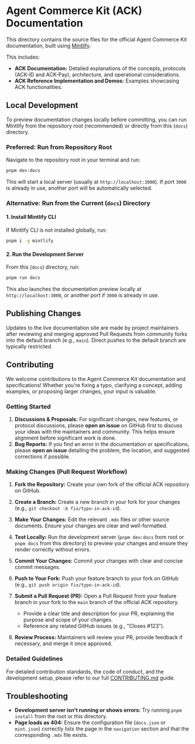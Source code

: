 # Agent Commerce Kit (ACK) Documentation

This directory contains the source files for the official Agent Commerce Kit documentation, built using [Mintlify](https://mintlify.com/).

This includes:

- **ACK Documentation:** Detailed explanations of the concepts, protocols (ACK-ID and ACK-Pay), architecture, and operational considerations.
- **ACK Reference Implementation and Demos:** Examples showcasing ACK functionalities.

## Local Development

To preview documentation changes locally before committing, you can run Mintlify from the repository root (recommended) or directly from this (`docs`) directory.

### Preferred: Run from Repository Root

Navigate to the repository root in your terminal and run:

```sh
pnpm dev:docs
```

This will start a local server (usually at `http://localhost:3000`). If port `3000` is already in use, another port will be automatically selected.

### Alternative: Run from the Current (`docs`) Directory

#### 1. Install Mintlify CLI

If Mintlify CLI is not installed globally, run:

```sh
pnpm i -g mintlify
```

#### 2. Run the Development Server

From this (`docs`) directory, run:

```sh
pnpm run docs
```

This also launches the documentation preview locally at `http://localhost:3000`, or another port if `3000` is already in use.

## Publishing Changes

Updates to the live documentation site are made by project maintainers after reviewing and merging approved Pull Requests from community forks into the default branch (e.g., `main`). Direct pushes to the default branch are typically restricted.

## Contributing

We welcome contributions to the Agent Commerce Kit documentation and specifications! Whether you're fixing a typo, clarifying a concept, adding examples, or proposing larger changes, your input is valuable.

### Getting Started

1. **Discussions & Proposals:** For significant changes, new features, or protocol discussions, please **open an issue** on GitHub first to discuss your ideas with the maintainers and community. This helps ensure alignment before significant work is done.
2. **Bug Reports:** If you find an error in the documentation or specifications, please **open an issue** detailing the problem, the location, and suggested corrections if possible.

### Making Changes (Pull Request Workflow)

1. **Fork the Repository:** Create your own fork of the official ACK repository on GitHub.
2. **Create a Branch:** Create a new branch in your fork for your changes (e.g., `git checkout -b fix/typo-in-ack-id`).
3. **Make Your Changes:** Edit the relevant `.mdx` files or other source documents. Ensure your changes are clear and well-formatted.
4. **Test Locally:** Run the development server (`pnpm dev:docs` from root or `pnpm docs` from this directory) to preview your changes and ensure they render correctly without errors.
5. **Commit Your Changes:** Commit your changes with clear and concise commit messages.
6. **Push to Your Fork:** Push your feature branch to your fork on GitHub (e.g., `git push origin fix/typo-in-ack-id`).
7. **Submit a Pull Request (PR):** Open a Pull Request from your feature branch in your fork to the `main` branch of the official ACK repository.

   - Provide a clear title and description for your PR, explaining the purpose and scope of your changes.
   - Reference any related GitHub issues (e.g., "Closes #123").

8. **Review Process:** Maintainers will review your PR, provide feedback if necessary, and merge it once approved.

### Detailed Guidelines

For detailed contribution standards, the code of conduct, and the development setup, please refer to our full [CONTRIBUTING.md](../CONTRIBUTING.md) guide.

## Troubleshooting

- **Development server isn't running or shows errors:** Try running `pnpm install` from the root or this directory.
- **Page loads as 404:** Ensure the configuration file (`docs.json` or `mint.json`) correctly lists the page in the `navigation` section and that the corresponding `.mdx` file exists.
